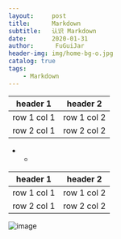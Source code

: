 ```yaml
---
layout:     post                    
title:      Markdown               
subtitle:   认识 Markdown          
date:       2020-01-31            
author:      FuGuiJar                   
header-img: img/home-bg-o.jpg   
catalog: true                      
tags:                              
    - Markdown
---
```




header 1 | header 2
---|---
row 1 col 1 | row 1 col 2
row 2 col 1 | row 2 col 2

- - 
header 1 | header 2
---|---
row 1 col 1 | row 1 col 2
row 2 col 1 | row 2 col 2

![image](https://fuguijar.top/img/favicon.ico)